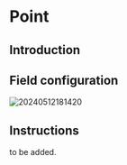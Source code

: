 # Point

## Introduction

## Field configuration

![20240512181420](https://static-docs.nocobase.com/20240512181420.png)

## Instructions

to be added.

